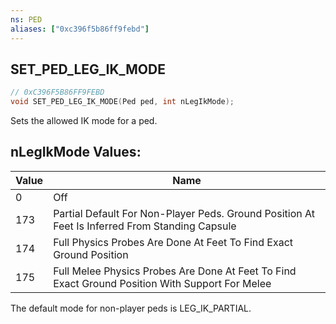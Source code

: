 ```yaml
---
ns: PED
aliases: ["0xc396f5b86ff9febd"]
---
```

## SET_PED_LEG_IK_MODE

```c
// 0xC396F5B86FF9FEBD
void SET_PED_LEG_IK_MODE(Ped ped, int nLegIkMode);
```

Sets the allowed IK mode for a ped.

## nLegIkMode Values:
| Value | Name |
| --- | --- |
| 0 | Off |
| 173 | Partial Default For Non-Player Peds. Ground Position At Feet Is Inferred From Standing Capsule |
| 174 | Full Physics Probes Are Done At Feet To Find Exact Ground Position |
| 175 | Full Melee Physics Probes Are Done At Feet To Find Exact Ground Position With Support For Melee |


The default mode for non-player peds is LEG_IK_PARTIAL.

